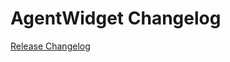 # AgentWidget Changelog

[Release Changelog](https://github.com/spryker-shop/agent-widget/releases)
